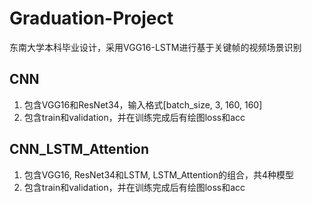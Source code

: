 # Graduation-Project

东南大学本科毕业设计，采用VGG16-LSTM进行基于关键帧的视频场景识别

## CNN

1. 包含VGG16和ResNet34，输入格式[batch_size, 3, 160, 160]
2. 包含train和validation，并在训练完成后有绘图loss和acc

## CNN_LSTM_Attention

1. 包含VGG16, ResNet34和LSTM, LSTM_Attention的组合，共4种模型
2. 包含train和validation，并在训练完成后有绘图loss和acc
